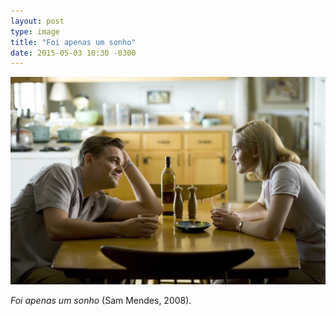```yaml
---
layout: post
type: image
title: "Foi apenas um sonho"
date: 2015-05-03 10:30 -0300
---
```

![Personagens de Leonardo Di Caprio e Kate Winslet se entreolham sobre uma mesa, em uma cozinha.](/assets/2015/tumblr_nnsqxq6db41qzoyz8o1_1280.jpg)

_Foi apenas um sonho_ (Sam Mendes, 2008).
